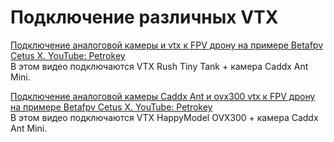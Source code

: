 # Подключение различных VTX

[Подключение аналоговой камеры и vtx к FPV дрону на примере Betafpv Cetus X. YouTube: Petrokey](https://www.youtube.com/watch?v=D5YvAAP_2PU)  
В этом видео подключаются VTX Rush Tiny Tank + камера Caddx Ant Mini.

[Подключение аналоговой камеры Caddx Ant и ovx300 vtx к FPV дрону на примере Betafpv Cetus X. YouTube: Petrokey](https://www.youtube.com/watch?v=GuXjhjdSays)  
В этом видео подключаются VTX HappyModel OVX300 + камера Caddx Ant Mini.
